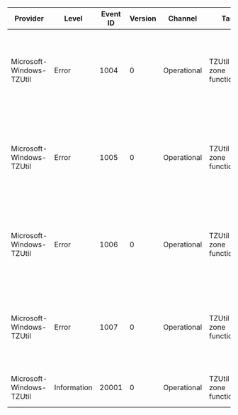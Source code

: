 Provider                  |  Level        |  Event ID  |  Version  |  Channel      |  Task                            |  Opcode             |  Keyword  |  Message
--------------------------|---------------|------------|-----------|---------------|----------------------------------|---------------------|-----------|-------------------------------------------------------------------------------------------------------------------------------------------
Microsoft-Windows-TZUtil  |  Error        |  1004      |  0        |  Operational  |  TZUtil time zone functionality  |  TZUtil operations  |           |  The attempt to set the system time zone to '{Time Zone}' returned error. Error code is {ErrorCode}. Error message is: '{ErrorMessage}'.
Microsoft-Windows-TZUtil  |  Error        |  1005      |  0        |  Operational  |  TZUtil time zone functionality  |  TZUtil operations  |           |  The attempt to set the system time zone to '{Time Zone}' returned error. Error code is {ErrorCode}. The time zone has been made obsolete.
Microsoft-Windows-TZUtil  |  Error        |  1006      |  0        |  Operational  |  TZUtil time zone functionality  |  TZUtil operations  |           |  The attempt to set the system time zone to '{Time Zone}' returned error. Error code is {ErrorCode}. The time zone is unrecognized.
Microsoft-Windows-TZUtil  |  Error        |  1007      |  0        |  Operational  |  TZUtil time zone functionality  |  TZUtil operations  |           |  The attempt to set the system time zone to '{Time Zone}' returned error. Error code is {ErrorCode}. The time zone data is unreadable.
Microsoft-Windows-TZUtil  |  Information  |  20001     |  0        |  Operational  |  TZUtil time zone functionality  |  TZUtil operations  |           |  The system time zone was set successfully to '{Time Zone}'.